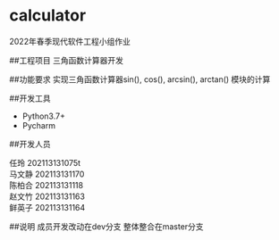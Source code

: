 # calculator
2022年春季现代软件工程小组作业

##工程项目
三角函数计算器开发

##功能要求
实现三角函数计算器sin(), cos(), arcsin(), arctan() 模块的计算

##开发工具
- Python3.7+
- Pycharm

##开发人员

任玲   202113131075t<br />
马文静 202113131170<br />
陈柏合 202113131118<br />
赵文竹 202113131163<br />
鲜英子 202113131164<br />

##说明
成员开发改动在dev分支
整体整合在master分支

